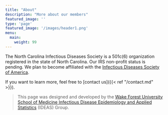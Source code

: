 ```yaml
---
title: "About"
description: "More about our members"
featured_image: ''
type: 'page'
featured_image: '/images/header1.png'
menu:
  main:
    weight: 99
---
```


The North Carolina Infectious Diseases Society is a 501c(6) organization registered in the state of North Carolina. Our IRS non-profit status is pending.
We plan to become affiliated with the [Infectious Diseases Society of America](idsa.org).

If you want to learn more, feel free to [contact us]({{< ref "/contact.md" >}}).

>This page was designed and developed by the [Wake Forest University School of Medicine Infectious Disease Epidemiology and Applied Statistics](https://wakeforestid.com/groups/ideas.html) (IDEAS) Group.